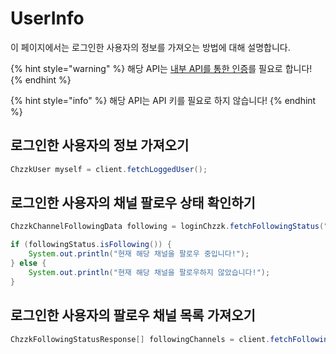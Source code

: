 # UserInfo
이 페이지에서는 로그인한 사용자의 정보를 가져오는 방법에 대해 설명합니다.

{% hint style="warning" %}
해당 API는 [내부 API를 통한 인증](Login.md)를 필요로 합니다!
{% endhint %}

{% hint style="info" %}
해당 API는 API 키를 필요로 하지 않습니다!
{% endhint %}

## 로그인한 사용자의 정보 가져오기
```java
ChzzkUser myself = client.fetchLoggedUser();
```

## 로그인한 사용자의 채널 팔로우 상태 확인하기
```java
ChzzkChannelFollowingData following = loginChzzk.fetchFollowingStatus("채널 ID");

if (followingStatus.isFollowing()) {
    System.out.println("현재 해당 채널을 팔로우 중입니다!");
} else {
    System.out.println("현재 해당 채널을 팔로우하지 않았습니다!");
}
```

## 로그인한 사용자의 팔로우 채널 목록 가져오기
```java
ChzzkFollowingStatusResponse[] followingChannels = client.fetchFollowingChannels();
```